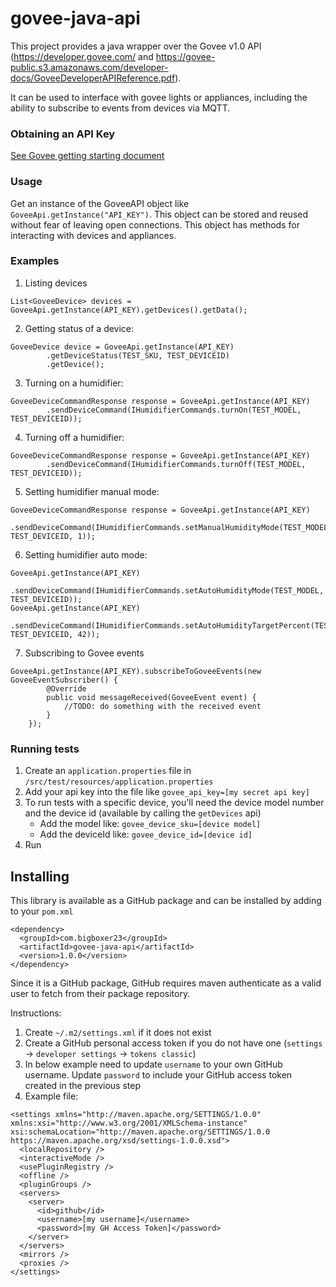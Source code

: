 # govee-java-api

This project provides a java wrapper over the Govee v1.0 API (https://developer.govee.com/ and https://govee-public.s3.amazonaws.com/developer-docs/GoveeDeveloperAPIReference.pdf).

It can be used to interface with govee lights or appliances, including the ability to subscribe to events from devices via MQTT.

### Obtaining an API Key

[See Govee getting starting document](https://developer.govee.com/docs/getting-started)

### Usage

Get an instance of the GoveeAPI object like `GoveeApi.getInstance("API_KEY")`. This object can be stored and reused without fear of leaving open connections.
This object has methods for interacting with devices and appliances.

### Examples

1. Listing devices

```
List<GoveeDevice> devices = GoveeApi.getInstance(API_KEY).getDevices().getData();
```

2. Getting status of a device:

```
GoveeDevice device = GoveeApi.getInstance(API_KEY)
		.getDeviceStatus(TEST_SKU, TEST_DEVICEID)
		.getDevice();
```

3. Turning on a humidifier:

```
GoveeDeviceCommandResponse response = GoveeApi.getInstance(API_KEY)
		.sendDeviceCommand(IHumidifierCommands.turnOn(TEST_MODEL, TEST_DEVICEID));
```

4. Turning off a humidifier:

```
GoveeDeviceCommandResponse response = GoveeApi.getInstance(API_KEY)
		.sendDeviceCommand(IHumidifierCommands.turnOff(TEST_MODEL, TEST_DEVICEID));
```

5. Setting humidifier manual mode:

```
GoveeDeviceCommandResponse response = GoveeApi.getInstance(API_KEY)
		.sendDeviceCommand(IHumidifierCommands.setManualHumidityMode(TEST_MODEL, TEST_DEVICEID, 1));
```

6. Setting humidifier auto mode:

```
GoveeApi.getInstance(API_KEY)
        .sendDeviceCommand(IHumidifierCommands.setAutoHumidityMode(TEST_MODEL, TEST_DEVICEID));
GoveeApi.getInstance(API_KEY)
	    .sendDeviceCommand(IHumidifierCommands.setAutoHumidityTargetPercent(TEST_MODEL, TEST_DEVICEID, 42));
```

7. Subscribing to Govee events

```
GoveeApi.getInstance(API_KEY).subscribeToGoveeEvents(new GoveeEventSubscriber() {
        @Override
        public void messageReceived(GoveeEvent event) {
            //TODO: do something with the received event
        }
    });
```

### Running tests

1. Create an `application.properties` file in `/src/test/resources/application.properties`
2. Add your api key into the file like `govee_api_key=[my secret api key]`
3. To run tests with a specific device, you'll need the device model number and the device id (available by calling the `getDevices` api)
   - Add the model like: `govee_device_sku=[device model]`
   - Add the deviceId like: `govee_device_id=[device id]`
4. Run

## Installing

This library is available as a GitHub package and can be installed by adding to your `pom.xml`

```
<dependency>
  <groupId>com.bigboxer23</groupId>
  <artifactId>govee-java-api</artifactId>
  <version>1.0.0</version>
</dependency>
```

Since it is a GitHub package, GitHub requires maven authenticate as a valid user to fetch from their package repository.

Instructions:
1. Create `~/.m2/settings.xml` if it does not exist
2. Create a GitHub personal access token if you do not have one (`settings` -> `developer settings` -> `tokens classic`)
3. In below example need to update `username` to your own GitHub username.  Update `password` to include your GitHub
access token created in the previous step
4. Example file:

```
<settings xmlns="http://maven.apache.org/SETTINGS/1.0.0" xmlns:xsi="http://www.w3.org/2001/XMLSchema-instance" 
xsi:schemaLocation="http://maven.apache.org/SETTINGS/1.0.0 https://maven.apache.org/xsd/settings-1.0.0.xsd">
  <localRepository />
  <interactiveMode />
  <usePluginRegistry />
  <offline />
  <pluginGroups />
  <servers>
    <server>
      <id>github</id>
      <username>[my username]</username>
      <password>[my GH Access Token]</password>
    </server>
  </servers>
  <mirrors />
  <proxies />
</settings>
```

